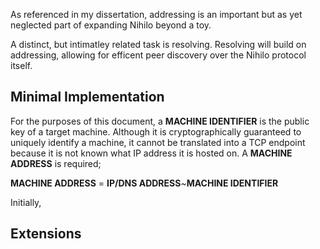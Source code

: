 As referenced in my dissertation, addressing is an important but as yet neglected part of expanding Nihilo beyond a toy.

A distinct, but intimatley related task is resolving. Resolving will build on addressing, allowing for efficent peer discovery over the Nihilo protocol itself.

## Minimal Implementation

For the purposes of this document, a **MACHINE IDENTIFIER** is the public key of a target machine. Although it is cryptographically guaranteed to uniquely identify a machine, it cannot be translated into a TCP endpoint because it is not known what IP address it is hosted on. A **MACHINE ADDRESS** is required;

**MACHINE ADDRESS** = **IP/DNS ADDRESS**~**MACHINE IDENTIFIER**

Initially, 

## Extensions